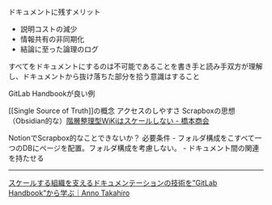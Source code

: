 ドキュメントに残すメリット
- 説明コストの減少
- 情報共有の非同期化
- 結論に至った論理のログ

すべてをドキュメントにするのは不可能であることを書き手と読み手双方が理解し、ドキュメントから抜け落ちた部分を拾う意識はすること

GitLab Handbookが良い例

[[Single Source of Truth]]の概念
アクセスのしやすさ
Scrapboxの思想（Obsidian的な）[階層整理型WiKiはスケールしない - 橋本商会](https://scrapbox.io/shokai/%E9%9A%8E%E5%B1%A4%E6%95%B4%E7%90%86%E5%9E%8BWiKi%E3%81%AF%E3%82%B9%E3%82%B1%E3%83%BC%E3%83%AB%E3%81%97%E3%81%AA%E3%81%84)

NotionでScrapbox的なことできないか？
	必要条件
		- フォルダ構成をこすべて一つのDBにページを配置。フォルダ構成を考慮しない。
		- ドキュメント間の関連を持たせる
	

---
[スケールする組織を支えるドキュメンテーションの技術を”GitLab Handbook”から学ぶ｜Anno Takahiro](https://note.com/takahiroanno/n/n62b962e021d6)
